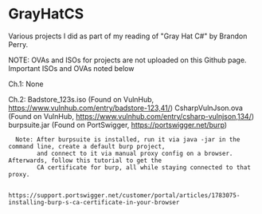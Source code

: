 # GrayHatCS
Various projects I did as part of my reading of "Gray Hat C#" by Brandon Perry.

NOTE: OVAs and ISOs for projects are not uploaded on this Github page. Important ISOs and OVAs noted below

Ch.1: None

Ch.2: Badstore_123s.iso (Found on VulnHub, https://www.vulnhub.com/entry/badstore-123,41/)
      CsharpVulnJson.ova (Found on VulnHub, https://www.vulnhub.com/entry/csharp-vulnjson,134/)
      burpsuite.jar      (Found on PortSwigger, https://portswigger.net/burp)
      
      Note: After burpsuite is installed, run it via java -jar in the command line, create a default burp project,
            and connect to it via manual proxy config on a browser. Afterwards, follow this tutorial to get the 
            CA certificate for burp, all while staying connected to that proxy.
            
            https://support.portswigger.net/customer/portal/articles/1783075-installing-burp-s-ca-certificate-in-your-browser
      

